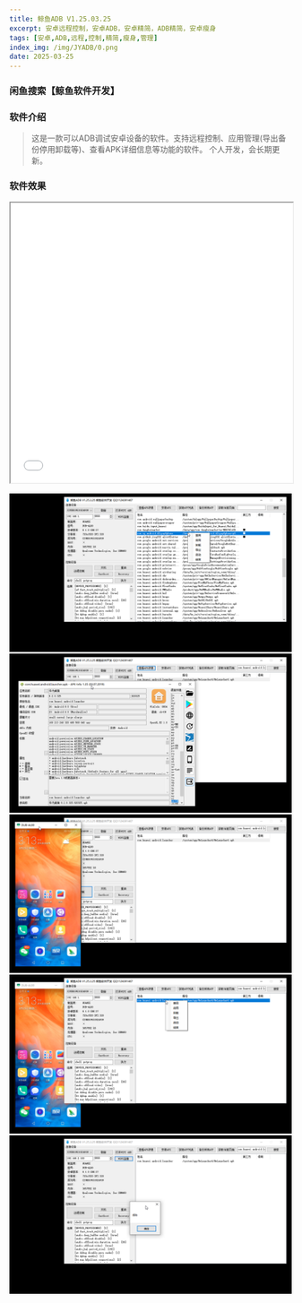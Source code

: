 ```yaml
---
title: 鲸鱼ADB V1.25.03.25
excerpt: 安卓远程控制，安卓ADB，安卓精简，ADB精简，安卓瘦身
tags: [安卓,ADB,远程,控制,精简,瘦身,管理]
index_img: /img/JYADB/0.png
date: 2025-03-25
---
```


### 闲鱼搜索【鲸鱼软件开发】

### 软件介绍
> 这是一款可以ADB调试安卓设备的软件。支持远程控制、应用管理(导出备份停用卸载等)、查看APK详细信息等功能的软件。
个人开发，会长期更新。


### 软件效果
<iframe src='/img/JYADB/0.mp4' width='100%' height='500px'></iframe>

![](/img/JYADB/0.png)
![](/img/JYADB/1.png)
![](/img/JYADB/2.png)
![](/img/JYADB/3.png)
![](/img/JYADB/4.png)
